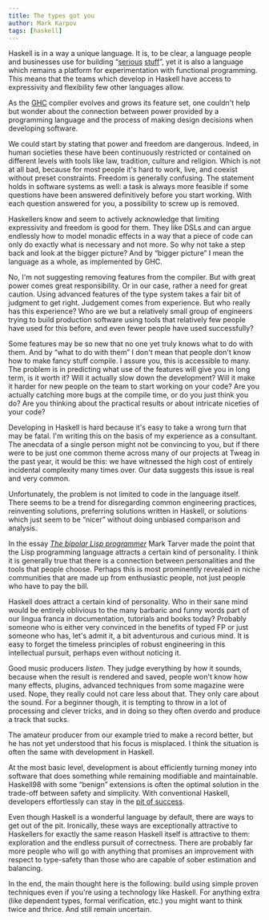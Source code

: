 ```yaml
---
title: The types got you
author: Mark Karpov
tags: [haskell]
---
```


Haskell is in a way a unique language. It is, to be clear, a language people
and businesses use for building “[serious][facebook-sigma] [stuff][dons-scb]”,
yet it is also a language which remains a platform for experimentation with
functional programming. This means that the teams which develop in Haskell
have access to expressivity and flexibility few other languages allow.

As the [GHC][ghc] compiler evolves and grows its feature set, one couldn't
help but wonder about the connection between power provided by a programming
language and the process of making design decisions when developing software.

We could start by stating that power and freedom are dangerous. Indeed, in
human societies these have been continuously restricted or contained on
different levels with tools like law, tradition, culture and religion. Which
is not at all bad, because for most people it's hard to work, live, and
coexist without preset constraints. Freedom is generally confusing. The
statement holds in software systems as well: a task is always more feasible if
some questions have been answered definitively before you start working. With
each question answered for you, a possibility to screw up is removed.

Haskellers know and seem to actively acknowledge that limiting expressivity
and freedom is good for them. They like DSLs and can argue endlessly how to
model monadic effects in a way that a piece of code can only do exactly what
is necessary and not more. So why not take a step back and look at the bigger
picture? And by “bigger picture” I mean the language as a whole, as
implemented by GHC.

No, I'm not suggesting removing features from the compiler. But with great
power comes great responsibility. Or in our case, rather a need for great
caution. Using advanced features of the type system takes a fair bit of
judgment to get right. Judgement comes from experience. But who really has
this experience? Who are we but a relatively small group of engineers trying
to build production software using tools that relatively
few people have used for this
before, and even fewer people have used successfully?

Some features may be so new that no one yet truly knows what to do with
them. And by “what to do with them” I don't mean that people don't know how
to make fancy stuff compile. I assure you, this is accessible to many. The
problem is in predicting what use of the features will give you in long
term, is it worth it? Will it actually slow down the development? Will it
make it harder for new people on the team to start working on your code? Are
you actually catching more bugs at the compile time, or do you just think you
do? Are you thinking about the practical results or about intricate niceties
of your code?

Developing in Haskell is hard because it's easy to take a wrong turn that may
be fatal. I'm writing this on the basis of my experience as a consultant. The
anecdata of a single person might not be convincing to you, but if there were
to be just one common theme across many of our projects at Tweag in the past
year, it would be this: we have witnessed the high cost of entirely incidental
complexity many times over. Our data suggests this issue is real and very
common.

Unfortunately, the problem is not limited to code in the language itself.
There seems to be a trend for disregarding common engineering practices,
reinventing solutions, preferring solutions written in Haskell, or
solutions which just seem to be “nicer” without doing unbiased comparison
and analysis.

In the essay [_The bipolar Lisp programmer_][bipolar] Mark Tarver made the
point that the Lisp programming language attracts a certain kind of
personality. I think it is generally true that there is a connection between
personalities and the tools that people choose. Perhaps this is most
prominently revealed in niche communities that are made up from enthusiastic
people, not just people who have to pay the bill.

Haskell does attract a certain kind of personality. Who in their sane mind
would be entirely oblivious to the many barbaric and funny words part of our
lingua franca in documentation, tutorials and books today? Probably someone
who is either very convinced in the benefits of typed FP or just someone who
has, let's admit it, a bit adventurous and curious mind. It is easy to forget
the timeless principles of robust engineering in this intellectual pursuit,
perhaps even without noticing it.

Good music producers _listen_. They judge everything by how it sounds, because
when the result is rendered and saved, people won't know how many effects,
plugins, advanced techniques from some magazine were used. Nope, they really
could not care less about that. They only care about the sound. For a beginner
though, it is tempting to throw in a lot of processing and clever tricks, and
in doing so they often overdo and produce a track that sucks.

The amateur producer from our example tried to make a record better, but he
has not yet understood that his focus is misplaced. I think the situation is
often the same with development in Haskell.

At the most basic level, development is about efficiently turning money into
software that does something while remaining modifiable and maintainable.
Haskell98 with some “benign” extensions is often the optimal solution in the
trade-off between safety and simplicity. With conventional Haskell,
developers effortlessly can stay in the [pit of success][pit].

Even though Haskell is a wonderful language by default, there are ways to
get out of the pit. Ironically, these ways are exceptionally attractive to
Haskellers for exactly the same reason Haskell itself is attractive to them:
exploration and the endless pursuit of correctness. There are probably far
more people who will go with anything that promises an improvement with
respect to type-safety than those who are capable of sober estimation and
balancing.

In the end, the main thought here is the following: build using simple
proven techniques even if you're using a technology like Haskell. For
anything extra (like dependent types, formal verification, etc.) you might
want to think twice and thrice. And still remain uncertain.

[ghc]: https://www.haskell.org/ghc/
[tweag]: https://tweag.io
[bipolar]: http://www.marktarver.com/bipolar.html
[pit]: https://www.youtube.com/watch?v=US8QG9I1XW0
[facebook-sigma]: https://code.fb.com/security/fighting-spam-with-haskell/
[dons-scb]: https://skillsmatter.com/skillscasts/9098-haskell-in-the-large-the-day-to-day-practice-of-using-haskell-to-write-large-systems
